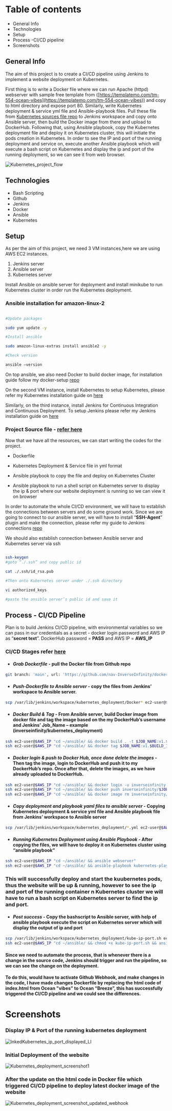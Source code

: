 # Table of contents

- General Info
- Technologies
- Setup
- Process -CI/CD pipeline
- Screenshots


## General Info

The aim of this project is to create a CI/CD pipeline using Jenkins to implement a website deployment on Kubernetes.

First thing is to write a Docker file where we can run Apache (httpd) webserver with sample free template from ([https://templatemo.com/tm-554-ocean-vibes](https://templatemo.com/tm-554-ocean-vibes)) and copy to html directory and expose port 80. Similarly, write Kubernetes deployment & service yml file and Ansible-playbook files. Pull these file from [Kubernetes sources file repo](https://github.com/nav-InverseInfinity/kubernetes-source-files) to Jenkins workspace and copy onto Ansible server, then build the Docker image from there and upload to DockerHub. Following that, using Ansible playbook, copy the Kubernetes deployment file and deploy it on Kubernetes cluster, this will initiate the pods creation in Kubernetes. In order to see the IP and port of the running deployment and service on, execute another Ansible playbook which will execute a bash script on Kubernetes and display the ip and port of the running deployment, so we can see it from web browser.

   ![Kubernetes_project_flow](https://user-images.githubusercontent.com/98486154/160493937-1c2f1e4c-28fd-4a3f-b9ab-bef063217602.jpg)


## Technologies

- Bash Scripting
- Github
- Jenkins
- Docker
- Ansible
- Kubernetes
 


## Setup

As per the aim of this project, we need 3 VM instances,here we are using AWS EC2 instances.
 1. Jenkins server
 2. Ansible server
 3. Kubernetes server

Install Ansible on ansible server for deployment and install minikube to run Kubernetes cluster in order run the Kubernetes deployment.

### Ansible installation for amazon-linux-2
```bash

#Update packages

sudo yum update -y

#Install ansible

sudo amazon-linux-extras install ansible2 -y

#Check version

ansible –version

```



On top ansible, we also need Docker to build docker image, for installation guide follow my docker-setup [repo](https://github.com/nav-InverseInfinity/docker-setup)

On the second VM instance, install Kubernetes to setup Kubernetes, please refer my Kubernetes installation guide on [here](https://github.com/nav-InverseInfinity/kubernetes-setup)

Similarly, on the third instance, install Jenkins for Continuous Integration and Continuous Deployment. To setup Jenkins please refer my Jenkins installation guide on [here](https://github.com/nav-InverseInfinity/Jenkins-setup/blob/main/README.md)


### Project Source file - [refer here](https://github.com/nav-InverseInfinity/kubernetes-source-files)

Now that we have all the resources, we can start writing the codes for the project.

* Dockerfile

* Kubernetes Deployment & Service file in yml format 

* Ansible playbook to copy the file and deploy on Kubernetes Cluster 

* Ansible playbook to run a shell script on Kubernetes server to display the ip & port where our website deployment is running so we can view it on browser 



In order to automate the whole CI/CD environment, we will have to establish the connections between servers and do some ground work. Since we are going to connect to our ansible server, we will have to install “**SSH-Agent**” plugin and make the connection, please refer my guide to Jenkins connections [repo](https://github.com/nav-InverseInfinity/Jenkins-setup/blob/main/Jenkins-Config.md)


We should also establish connection between Ansible server and Kubernetes server via ssh

```bash

ssh-keygen  
#goto “./.ssh” and copy public id

cat ./.ssh/id_rsa.pub

#Then onto Kubernetes server under ./.ssh directory

vi authorized_keys

#paste the ansible server’s public id and save it

```

## Process - CI/CD Pipeline

Plan is to build Jenkins CI/CD pipeline, with environmental variables so we can pass in our credentials as a secret -  docker login password and AWS IP as “**secret text**”. DockerHub password = **PASS** and AWS IP = **AWS_IP**

### CI/CD Stages refer [here](https://github.com/nav-InverseInfinity/kubernetes-deployment/blob/main/Jenkins_Pipeline)


- #### *Grab Dockerfile* - pull the Docker file from Github repo	
```sh
git branch: 'main', url: 'https://github.com/nav-InverseInfinity/docker-webservice.git'
```


- #### *Push-Dockerfile to Ansible server* - copy the files from Jenkins’ workspace to Ansible server. 

```sh
scp /var/lib/jenkins/workspace/kubernetes_deployment/Docker* ec2-user@$AWS_IP:~/ansible/
```


- #### *Docker Build & Tag* - From Ansible server, build Docker image from docker file and tag the image based on the my DockerHub’s username and Jenkins’ Job_Name – example (inverseinfinity/kubernetes_deployment) 

```sh
ssh ec2-user@$AWS_IP "cd ~/ansible/ && docker build . -t $JOB_NAME:v1.$BUILD_ID" 
ssh ec2-user@$AWS_IP "cd ~/ansible/ && docker tag $JOB_NAME:v1.$BUILD_ID inverseinfinity/$JOB_NAME:latest"
```


- #### *Docker login & push to Docker Hub, once done delete the images* - Then tag the image, login to DockerHub and push it to my DockerHub’s repo. Once after that, delete the images, as we have already uploaded to DockerHub. 

```sh
ssh ec2-user@$AWS_IP "cd ~/ansible/ && docker login -u inverseinfinity -p $PASS" 
ssh ec2-user@$AWS_IP "cd ~/ansible/ && docker push inverseinfinity/$JOB_NAME:latest"
ssh ec2-user@$AWS_IP "cd ~/ansible/ && docker image rm inverseinfinity/$JOB_NAME:latest $JOB_NAME:v1.$BUILD_ID "
```
- #### *Copy deployment and playbook yaml files to ansible server* - Copying Kubernetes deployment & service yml file and Ansible playbook file from Jenkins’ workspace to Ansible server

```sh
scp /var/lib/jenkins/workspace/kubernetes_deployment/*.yml ec2-user@$AWS_IP:~/ansible/
```


- #### *Running Kubernetes Deployment using Ansible Playbook* - After copying the files, we will have to deploy it on Kubernetes cluster using “ansible playbook” 

```sh
ssh ec2-user@$AWS_IP "cd ~/ansible/ && ansible webserver"
ssh ec2-user@$AWS_IP "cd ~/ansible/ && ansible-playbook kubernetes-playbook.yml"
```

### This will successfully deploy and start the kuubernetes pods, thus the website will be up & running, however to see the ip and port of the running container n Kubernetes cluster we will have to run a bash script on Kubernetes server to find the ip and port.


- #### *Post success* - Copy the bashscript to Ansible server, with help of ansible playbook execute the script on Kubernetes server which will display the output of ip and port

```sh
scp /var/lib/jenkins/workspace/kubernetes_deployment/kube-ip-port.sh ec2-user@$AWS_IP:~/ansible/
ssh ec2-user@$AWS_IP "cd ~/ansible/ && chmod +x kube-ip-port.sh && ansible-playbook kube_ip_port-playbook.yml"
```

#### Since we need to automate the process, that is whenever there is a change in the source code, Jenkins should trigger and run the pipeline, so we can see the change on the deployment. 
#### To do this, would have to activate Github Webhook, and make changes in the code, I have made changes Dockerfile by replacing the html code of index.html from Ocean "vibes" to Ocean “Breeze”, this has successfully triggered the CI/CD pipeline and we could see the differences.

# Screenshots

### Display IP & Port of the running kubernetes deployment



![InkedKubernetes_ip_port_displayed_LI](https://user-images.githubusercontent.com/98486154/160494990-45b3c338-4995-4950-ba51-94b5c748dc76.jpg)


### Initial Deployment of the website


![Kubernetes_deployment_screenshot1](https://user-images.githubusercontent.com/98486154/160494381-c4989be2-badd-4a16-a8f3-3116ae1e81e3.jpg)


### After the update on the html code in Docker file which triggered CI/CD pipeline to deploy latest docker image of the website

![Kubernetes_deployment_screenshot_updated_webhook](https://user-images.githubusercontent.com/98486154/160494577-ef79ff81-e6e8-44cc-81c1-2a9a7eec93a1.jpg)









